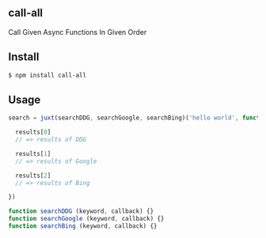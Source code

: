 ## call-all

Call Given Async Functions In Given Order

## Install

```bash
$ npm install call-all
```

## Usage

```js
search = juxt(searchDDG, searchGoogle, searchBing)('hello world', function (error, results) {

  results[0]
  // => results of DDG

  results[1]
  // => results of Google

  results[2]
  // => results of Bing

})

function searchDDG (keyword, callback) {}
function searchGoogle (keyword, callback) {}
function searchBing (keyword, callback) {}
```
